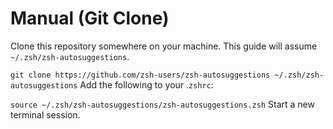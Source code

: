 # Manual (Git Clone)

Clone this repository somewhere on your machine. This guide will assume `~/.zsh/zsh-autosuggestions`.

`git clone https://github.com/zsh-users/zsh-autosuggestions ~/.zsh/zsh-autosuggestions`
Add the following to your .`zshrc`:

`source ~/.zsh/zsh-autosuggestions/zsh-autosuggestions.zsh`
Start a new terminal session.
